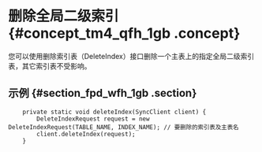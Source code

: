 # 删除全局二级索引 {#concept_tm4_qfh_1gb .concept}

您可以使用删除索引表（DeleteIndex）接口删除一个主表上的指定全局二级索引表，其它索引表不受影响。

## 示例 {#section_fpd_wfh_1gb .section}

```
    private static void deleteIndex(SyncClient client) {
        DeleteIndexRequest request = new DeleteIndexRequest(TABLE_NAME, INDEX_NAME); // 要删除的索引表及主表名
        client.deleteIndex(request);
    }
```

